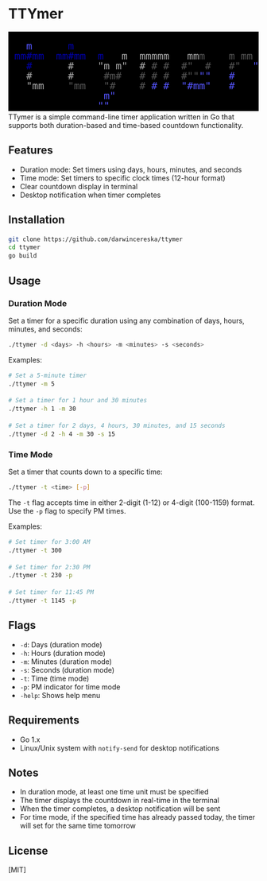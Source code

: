 # TTYmer
![image](logo.svg)
TTymer is a simple command-line timer application written in Go that supports both duration-based and time-based countdown functionality.

## Features

- Duration mode: Set timers using days, hours, minutes, and seconds
- Time mode: Set timers to specific clock times (12-hour format)
- Clear countdown display in terminal
- Desktop notification when timer completes

## Installation

```bash
git clone https://github.com/darwincereska/ttymer
cd ttymer
go build
```

## Usage

### Duration Mode
Set a timer for a specific duration using any combination of days, hours, minutes, and seconds:

```bash
./ttymer -d <days> -h <hours> -m <minutes> -s <seconds>
```

Examples:
```bash
# Set a 5-minute timer
./ttymer -m 5

# Set a timer for 1 hour and 30 minutes
./ttymer -h 1 -m 30

# Set a timer for 2 days, 4 hours, 30 minutes, and 15 seconds
./ttymer -d 2 -h 4 -m 30 -s 15
```

### Time Mode
Set a timer that counts down to a specific time:

```bash
./ttymer -t <time> [-p]
```

The `-t` flag accepts time in either 2-digit (1-12) or 4-digit (100-1159) format.
Use the `-p` flag to specify PM times.

Examples:
```bash
# Set timer for 3:00 AM
./ttymer -t 300

# Set timer for 2:30 PM
./ttymer -t 230 -p

# Set timer for 11:45 PM
./ttymer -t 1145 -p
```

## Flags

- `-d`: Days (duration mode)
- `-h`: Hours (duration mode)
- `-m`: Minutes (duration mode)
- `-s`: Seconds (duration mode)
- `-t`: Time (time mode)
- `-p`: PM indicator for time mode
- `-help`: Shows help menu

## Requirements

- Go 1.x
- Linux/Unix system with `notify-send` for desktop notifications

## Notes

- In duration mode, at least one time unit must be specified
- The timer displays the countdown in real-time in the terminal
- When the timer completes, a desktop notification will be sent
- For time mode, if the specified time has already passed today, the timer will set for the same time tomorrow

## License

[MIT]
